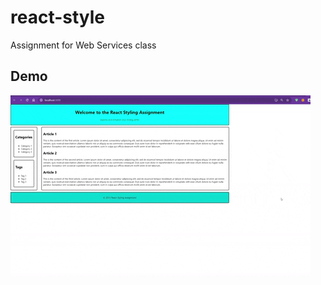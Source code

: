 # react-style
Assignment for Web Services class

## Demo
![](https://github.com/zacker-22/react-style/blob/main/demo.gif)
